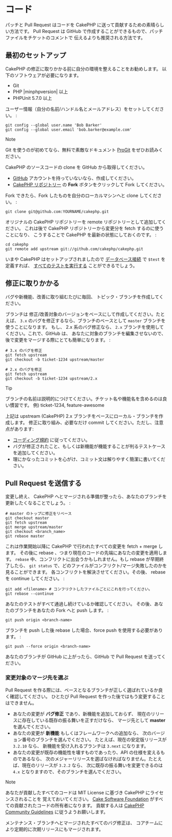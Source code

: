 # コード

パッチと Pull Request はコードを CakePHP に送って貢献するための素晴らしい方法です。
Pull Request は GitHub で作成することができるもので、パッチファイルをチケットのコメントで
伝えるよりも推奨される方法です。

## 最初のセットアップ

CakePHP の修正に取りかかる前に自分の環境を整えることをお勧めします。
以下のソフトウェアが必要になります。

- Git
- PHP |minphpversion| 以上
- PHPUnit 5.7.0 以上

ユーザー情報（自分の名前/ハンドル名とメールアドレス）をセットしてください。 :

    git config --global user.name 'Bob Barker'
    git config --global user.email 'bob.barker@example.com'

> [!NOTE]
> Git を使うのが初めてなら、無料で素敵なドキュメント
> [ProGit](https://git-scm.com/book/ja/) をぜひお読みください。

CakePHP のソースコードの clone を GitHub から取得してください。

- [GitHub](https://github.com) アカウントを持っていないなら、作成してください。
- [CakePHP リポジトリー](https://github.com/cakephp/cakephp) の **Fork**
  ボタンをクリックして Fork してください。

Fork できたら、Fork したものを自分のローカルマシンへと clone してください。 :

    git clone git@github.com:YOURNAME/cakephp.git

オリジナルの CakePHP リポジトリーを remote リポジトリーとして追加してください。
これは後で CakePHP リポジトリーから変更分を fetch するのに使うことになり、
こうすることで CakePHP を最新の状態にしておくのです。 :

    cd cakephp
    git remote add upstream git://github.com/cakephp/cakephp.git

いまや CakePHP はセットアップされましたので
[データベース接続](../orm/database-basics#database-configuration) で `$test` を定義すれば、
[すべてのテストを実行する](../development/testing#running-tests) ことができるでしょう。

## 修正に取りかかる

バグや新機能、改善に取り組むたびに毎回、 トピック・ブランチを作成してください。

ブランチは 修正/改善対象のバージョンをベースにして作成してください。たとえば、 `3.x`
のバグを修正するなら、ブランチのベースとして `master` ブランチを使うことになります。
もし、 2.x 系のバグ修正なら、 `2.x` ブランチを使用してください。これで、GitHub は、
あなたに対象のブランチを編集させないので、後で変更をマージする際にとても簡単になります。 :

    # 3.x のバグを修正
    git fetch upstream
    git checkout -b ticket-1234 upstream/master

    # 2.x のバグを修正
    git fetch upstream
    git checkout -b ticket-1234 upstream/2.x

> [!TIP]
> ブランチの名前は説明的につけてください。チケット名や機能名を含めるのは良い慣習です。
> 例) ticket-1234, feature-awesome

上記は upstream (CakePHP) 2.x ブランチをベースにローカル・ブランチを作成します。
修正に取り組み、必要なだけ commit してください。ただし、注意点があります:

- [コーディング規約](../contributing/cakephp-coding-conventions) に従ってください。
- バグが修正されたこと、もしくは新機能が機能することが判るテストケースを追加してください。
- 理にかなったコミットを心がけ、コミット文は解りやすく簡潔に書いてください。

## Pull Request を送信する

変更し終え、 CakePHP へとマージされる準備が整ったら、あなたのブランチを
更新したくなることでしょう。 :

    # master のトップに修正をリベース
    git checkout master
    git fetch upstream
    git merge upstream/master
    git checkout <branch_name>
    git rebase master

これは作業開始以降に CakePHP で行われたすべての変更を fetch + merge します。
その後に rebase 、つまり現在のコードの先端にあなたの変更を適用します。
`rebase` 中、コンフリクトに出会うかもしれません。もし rebase が早期終了したら、
`git status` で、どのファイルがコンフリクト/マージ失敗したのかを見ることができます。
各コンフリクトを解決させてください。その後、 rebase を continue してください。 :

    git add <filename> # コンフリクトしたファイルごとにこれを行ってください。
    git rebase --continue

あなたのテストがすべて通過し続けているか確認してください。
その後、あなたのブランチをあなたの Fork へと push します。 :

    git push origin <branch-name>

ブランチを push した後 rebase した場合、force push を使用する必要があります。 :

    git push --force origin <branch-name>

あなたのブランチが GitHub に上がったら、GitHub で Pull Request を送ってください。

### 変更対象のマージ先を選ぶ

Pull Request を作る際には、ベースとなるブランチが正しく選ばれているか良く確認してください。
ひとたび Pull Request を作った後ではもう変更することはできません。

- あなたの変更が **バグ修正** であり、新機能を追加しておらず、
  現在のリリースに存在している既存の振る舞いを正すだけなら、
  マージ先として **master** を選んでください。
- あなたの変更が **新機能** もしくはフレームワークへの追加なら、
  次のバージョン番号のブランチを選んでください。
  たとえば、現在の安定版リリースが `3.2.10` なら、
  新機能を受け入れるブランチは `3.next` になります。
- あなたの変更が既存の機能性を壊すものであったり、API の仕様を変えるものであるなら、
  次のメジャーリリースを選ばなければなりません。たとえば、現在のリリースが `3.2.2` なら、
  次に既存の振る舞いを変更できるのは `4.x` となりますので、そのブランチを選んでください。

> [!NOTE]
> あなたが貢献したすべてのコードは MIT License に基づき CakePHP にライセンスされることを
> 覚えておいてください。 [Cake Software Foundation](https://cakefoundation.org/old) がすべての貢献されたコードの所有者になります。
> 貢献する人は [CakePHP Community Guidelines](https://cakephp.org/get-involved) に従うようお願いします。

メンテナンス・ブランチへとマージされたすべてのバグ修正は、
コアチームにより定期的に次期リリースにもマージされます。
